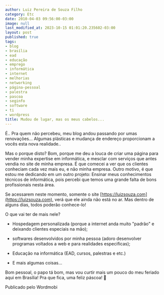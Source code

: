 ```yaml
---
author: Luiz Pereira de Souza Filho
category: Etc
date: 2010-04-03 09:56:00-03:00
image: null
last_modified_at: 2023-10-15 01:01:20.235602-03:00
layout: post
published: true
tags:
- blog
- brasília
- ead
- educação
- emprego
- informática
- internet
- melhorias
- networking
- página-pessoal
- palestra
- pascoa
- seginfo
- software
- ti
- wordpress
title: Mudou de lugar, mas os meus cabelos...
---
```


É.. Pra quem não percebeu, meu blog andou passando por umas renovações... Algumas plásticas e mudança de endereço proporcionam a vocês esta nova realidade..

Mas o porque disto? Bom, porque me deu a louca de criar uma página para vender minha expertise em informática, e mesclar com serviços que antes vendia no site de minha empresa. É que comecei a ver que os clientes conheciam cada vez mais eu, e não minha empresa. Outro motivo, é que estou me dedicando em um outro projeto: Ensinar meus conhecimentos técnicos de informática, pois percebi que temos uma grande falta de bons profissionais nesta área.

Se acessarem neste momento, somente o site [https://luizsouza.com](https://luizsouza.com), verá que ele ainda não está no ar. Mas dentro de alguns dias, todos poderão conhece-lo!

O que vai ter de mais nele?

* Hospedagem personalizada (porque a internet anda muito "padrão" e deixando clientes especiais na mão);

* softwares desenvolvidos por minha pessoa (adoro desenvolver programas voltados a web e para realidades especificas);

* Educação na informática (EAD, cursos, palestras e etc.)

* E mais algumas coisas...

Bom pessoal, o papo tá bom, mas vou curtir mais um pouco do meu feriado aqui em Brasília! Pra que fica, uma feliz páscoa! 🙂

Publicado pelo Wordmobi
